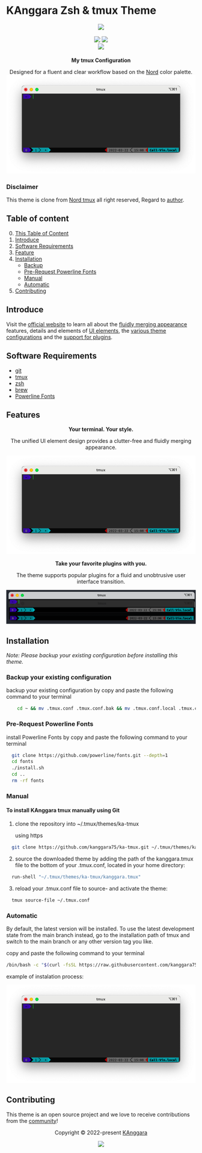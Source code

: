 # KAnggara Zsh & tmux Theme

<p align="center"><a href="https://kanggara.me" target="_blank"><img src="https://avatars.githubusercontent.com/kanggara75" width=100px/></a></p>

<p align="center">
<img src="https://img.shields.io/github/release-date/kanggara75/ka-tmux.svg?style=flat-square&label=Release Date&logo=github&logoColor=eceff4&colorA=4c566a&colorB=88c0d0"/>
<img src="https://img.shields.io/github/repo-size/kanggara75/ka-tmux.svg?style=flat-square&label=Repo Size&logo=github&logoColor=eceff4&colorA=4c566a&colorB=88c0d0"/>
<br>
<img src="https://img.shields.io/github/release/kanggara75/ka-tmux.svg?style=flat-square&label=Release&logo=github&logoColor=eceff4&colorA=4c566a&colorB=88c0d0"/>
<br><br>
<b>My tmux Configuration</b>
</p>
<p align="center">Designed for a fluent and clear workflow based on the <a href="https://www.nordtheme.com" target="_blank">Nord</a> color palette.
<img src="docs/1.png"/>
</p>

### Disclaimer

This theme is clone from [Nord tmux](https://github.com/arcticicestudio/nord-tmux) all right reserved, Regard to [author](https://github.com/arcticicestudio).

## Table of content

0. [This Table of Content](#table-of-content)
1. [Introduce](#introduce)
2. [Software Requirements](#software-requirements)
3. [Feature](#feature)
4. [Installation](#installation)
   - [Backup](#backup-your-existing-configuration)
   - [Pre-Request Powerline Fonts](#pre-request-powerline-fonts)
   - [Manual](#manual)
   - [Automatic](#automatic)
     <!-- - [Installation](#installation) -->
5. [Contributing](#contributing)

## Introduce

Visit the [official website][ka] to learn all about the [fluidly merging appearance][nord-home#intro] features, details and elements of [UI elements][nord-home#ui-elements], the [various theme configurations][nord-home#configurations] and the [support for plugins][nord-home#plugin-support].

## Software Requirements

- [git](https://git-scm.com/)
- [tmux](http://tmux.github.io/)
- [zsh](https://zsh.org/)
- [brew](https://brew.sh/)
- [Powerline Fonts](https://github.com/powerline/fonts#quick-installation)

## Features

<div align="center"><p><strong>Your terminal. Your style.</strong></p><p>The unified UI element design provides a clutter-free and fluidly merging appearance.</p></div>

<p align="center"><img src="docs/1.png"/></p>

<div align="center"><p><strong>Take your favorite plugins with you.</strong></p><p>The theme supports popular plugins for a fluid and unobtrusive user interface transition.</p></div>

<p align="center"><img src="docs/2.png"/></p>

## Installation

<i>Note: Please backup your existing configuration before installing this theme.</i>

### Backup your existing configuration

backup your existing configuration by copy and paste the following command to your terminal

```bash
    cd ~ && mv .tmux.conf .tmux.conf.bak && mv .tmux.conf.local .tmux.conf.local.bak
```

### Pre-Request Powerline Fonts

install Powerline Fonts by copy and paste the following command to your terminal

```bash
  git clone https://github.com/powerline/fonts.git --depth=1
  cd fonts
  ./install.sh
  cd ..
  rm -rf fonts
```

### Manual

#### To install KAnggara tmux manually using Git

1. clone the repository into ~/.tmux/themes/ka-tmux

   using https

```bash
  git clone https://github.com/kanggara75/ka-tmux.git ~/.tmux/themes/ka-tmux
```

2. source the downloaded theme by adding the path of the kanggara.tmux file to the bottom of your .tmux.conf, located in your home directory:

```bash
  run-shell "~/.tmux/themes/ka-tmux/kanggara.tmux"
```

3. reload your .tmux.conf file to source- and activate the theme:

```bash
  tmux source-file ~/.tmux.conf
```

### Automatic

By default, the latest version will be installed. To use the latest development state from the main branch instead, go to the installation path of tmux and switch to the main branch or any other version tag you like.

copy and paste the following command to your terminal

```bash
/bin/bash -c "$(curl -fsSL https://raw.githubusercontent.com/kanggara75/ka-tmux/main/install.sh)"
```

example of instalation process:

<p align="center"><img src="docs/1.png"/></p>

## Contributing

This theme is an open source project and we love to receive contributions from the [community][ka]!

<p align="center">Copyright &copy; 2022-present <a href="https://www.kanggara.me" target="_blank">KAnggara</a></p>

<p align="center"><a href="https://github.com/kanggara75/ka-tmux/blob/develop/LICENSE.md"><img src="https://img.shields.io/static/v1.svg?style=flat-square&label=License&message=MIT&logoColor=eceff4&logo=github&colorA=4c566a&colorB=88c0d0"/></a></p>

[ka]: https://kanggara.me
[nord-home#intro]: https://www.nordtheme.com/ports/tmux#intro
[nord-home#ui-elements]: https://www.nordtheme.com/ports/tmux#ui-elements
[nord-home#configurations]: https://www.nordtheme.com/ports/tmux#configurations
[nord-home#plugin-support]: https://www.nordtheme.com/ports/tmux#plugin-support
